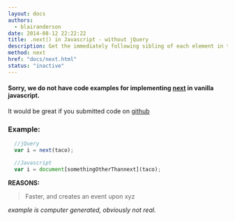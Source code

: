 ```yaml
---
layout: docs
authors:
  - blairanderson
date: 2014-08-12 22:22:22
title: .next() in Javascript - without jQuery
description: Get the immediately following sibling of each element in the set of matched elements. If a selector is provided, it retrieves the next sibling only if it matches that selector.
method: next
href: "docs/next.html"
status: "inactive"
---
```


#### Sorry, we do not have code examples for implementing [next](http://api.jquery.com/next/) in vanilla javascript.

It would be great if you submitted code on [github](https://github.com/blairanderson/without-jquery/blob/master/docs/next.md)

### Example:

```javascript
  //jQuery
  var i = next(taco);

  //Javascript
  var i = document[somethingOtherThannext](taco);

```

**REASONS:**
> Faster, and creates an event upon xyz

*example is computer generated, obviously not real.*

